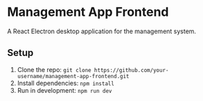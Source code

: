 # Management App Frontend
A React Electron desktop application for the management system.

## Setup
1. Clone the repo: `git clone https://github.com/your-username/management-app-frontend.git`
2. Install dependencies: `npm install`
3. Run in development: `npm run dev`